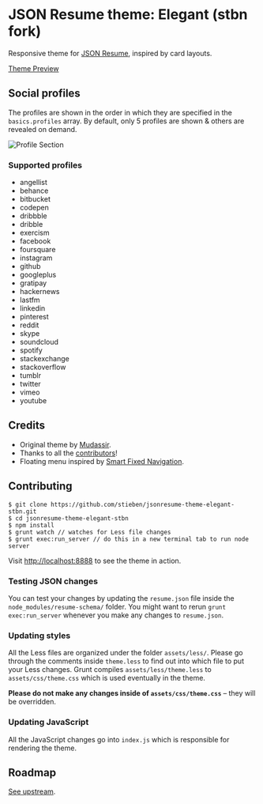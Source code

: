 # JSON Resume theme: Elegant (stbn fork)

Responsive theme for [JSON Resume](https://jsonresume.org/), inspired by card layouts.

[Theme Preview](http://themes.jsonresume.org/theme/elegant)

## Social profiles

The profiles are shown in the order in which they are specified in the `basics.profiles` array.
By default, only 5 profiles are shown & others are revealed on demand.

![Profile Section](https://raw.githubusercontent.com/mudassir0909/jsonresume-theme-elegant/master/screenshots/profile.png)

### Supported profiles

* angellist
* behance
* bitbucket
* codepen
* dribbble
* dribble
* exercism
* facebook
* foursquare
* instagram
* github
* googleplus
* gratipay
* hackernews
* lastfm
* linkedin
* pinterest
* reddit
* skype
* soundcloud
* spotify
* stackexchange
* stackoverflow
* tumblr
* twitter
* vimeo
* youtube

## Credits

* Original theme by [Mudassir](https://github.com/mudassir0909/jsonresume-theme-elegant).
* Thanks to all the [contributors](https://github.com/stieben/jsonresume-theme-elegant-stbn/graphs/contributors)!
* Floating menu inspired by [Smart Fixed Navigation](http://codyhouse.co/demo/smart-fixed-navigation/index.html).

## Contributing

```
$ git clone https://github.com/stieben/jsonresume-theme-elegant-stbn.git
$ cd jsonresume-theme-elegant-stbn
$ npm install
$ grunt watch // watches for Less file changes
$ grunt exec:run_server // do this in a new terminal tab to run node server
```

Visit [http://localhost:8888](http://localhost:8888) to see the theme in action.

### Testing JSON changes

You can test your changes by updating the `resume.json` file inside the `node_modules/resume-schema/` folder.
You might want to rerun `grunt exec:run_server` whenever you make any changes to `resume.json`.

### Updating styles

All the Less files are organized under the folder `assets/less/`.
Please go through the comments inside `theme.less` to find out into which file to put your Less changes.
Grunt compiles `assets/less/theme.less` to `assets/css/theme.css` which is used eventually in the theme.

**Please do not make any changes inside of `assets/css/theme.css`** – they will be overridden.

### Updating JavaScript

All the JavaScript changes go into `index.js` which is responsible for rendering the theme.

## Roadmap

[See upstream](https://github.com/mudassir0909/jsonresume-theme-elegant/labels/enhancement).

